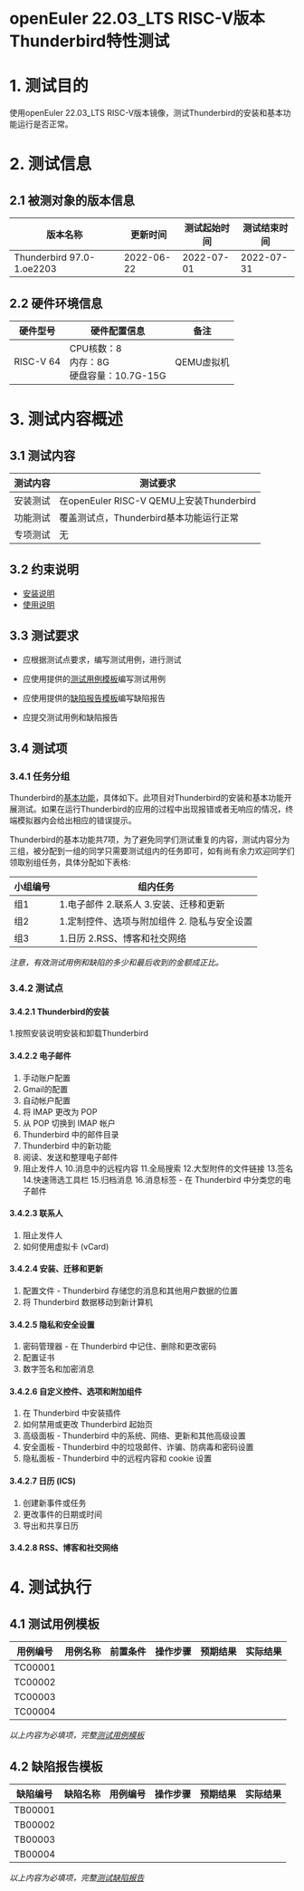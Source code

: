 # openEuler 22.03_LTS RISC-V版本Thunderbird特性测试

# 1. 测试目的

使用openEuler 22.03_LTS RISC-V版本镜像，测试Thunderbird的安装和基本功能运行是否正常。

# 2. 测试信息

## 2.1 被测对象的版本信息

| 版本名称     | 更新时间   | 测试起始时间 | 测试结束时间 |
| ------------ | ---------- | ------------ | ------------ |
| Thunderbird 97.0-1.oe2203 | 2022-06-22 | 2022-07-01              |  2022-07-31            |

## 2.2 硬件环境信息

| 硬件型号  | 硬件配置信息                            | 备注       |
| --------- | --------------------------------------- | ---------- |
| RISC-V 64 | CPU核数：8<br>内存：8G<br>硬盘容量：10.7G-15G | QEMU虚拟机 |

# 3. 测试内容概述

## 3.1   测试内容

| 测试内容 | 测试要求                             |
| -------- | ------------------------------------ |
| 安装测试 | 在openEuler RISC-V QEMU上安装Thunderbird |
| 功能测试 | 覆盖测试点，Thunderbird基本功能运行正常  |
| 专项测试 | 无                                   |

## 3.2   约束说明

- [安装说明](./)
- [使用说明](./Thunderbird_userguide.md)

## 3.3 测试要求

- 应根据测试点要求，编写测试用例，进行测试

- 应使用提供的[测试用例模板](./测试用例模板.xlsx)编写测试用例

- 应使用提供的[缺陷报告模板](./缺陷报告模板.xlsx)编写缺陷报告

- 应提交测试用例和缺陷报告

## 3.4   测试项

### 3.4.1 任务分组

Thunderbird的[基本功能](https://support.mozilla.org/en-US/products/thunderbird)，具体如下。此项目对Thunderbird的安装和基本功能开展测试。如果在运行Thunderbird的应用的过程中出现报错或者无响应的情况，终端模拟器内会给出相应的错误提示。

Thunderbird的基本功能共7项，为了避免同学们测试重复的内容，测试内容分为三组，被分配到一组的同学只需要测试组内的任务即可，如有尚有余力欢迎同学们领取别组任务，具体分配如下表格:

   | 小组编号 | 组内任务                 |
   | -------- | ------------------------ |
   | 组1      | 1.电子邮件 2.联系人 3.安装、迁移和更新            |
   | 组2      | 1.定制控件、选项与附加组件 2. 隐私与安全设置 |
   | 组3      | 1.日历 2.RSS、博客和社交网络      |

*注意，有效测试用例和缺陷的多少和最后收到的金额成正比。*

### 3.4.2 测试点

#### 3.4.2.1 Thunderbird的安装

1.按照安装说明安装和卸载Thunderbird

#### 3.4.2.2 电子邮件

1. 手动账户配置
2. Gmail的配置
3. 自动帐户配置
4. 将 IMAP 更改为 POP
5. 从 POP 切换到 IMAP 帐户
6. Thunderbird 中的邮件目录
7. Thunderbird 中的新功能
8. 阅读、发送和整理电子邮件
9. 阻止发件人
10.消息中的远程内容
11.全局搜索
12.大型附件的文件链接
13.签名
14.快速筛选工具栏
15.归档消息
16.消息标签 - 在 Thunderbird 中分类您的电子邮件

#### 3.4.2.3 联系人

1. 阻止发件人
2. 如何使用虚拟卡 (vCard)

#### 3.4.2.4 安装、迁移和更新

1. 配置文件 - Thunderbird 存储您的消息和其他用户数据的位置
2. 将 Thunderbird 数据移动到新计算机

#### 3.4.2.5 隐私和安全设置

1. 密码管理器 - 在 Thunderbird 中记住、删除和更改密码
2. 配置证书
3. 数字签名和加密消息

#### 3.4.2.6 自定义控件、选项和附加组件

1. 在 Thunderbird 中安装插件
2. 如何禁用或更改 Thunderbird 起始页
3. 高级面板 - Thunderbird 中的系统、网络、更新和其他高级设置
4. 安全面板 - Thunderbird 中的垃圾邮件、诈骗、防病毒和密码设置
5. 隐私面板 - Thunderbird 中的远程内容和 cookie 设置

#### 3.4.2.7 日历 (ICS)

1. 创建新事件或任务
2. 更改事件的日期或时间
3. 导出和共享日历

#### 3.4.2.8 RSS、博客和社交网络

# 4. 测试执行

## 4.1   测试用例模板

   | 用例编号 | 用例名称 | 前置条件 | 操作步骤 | 预期结果 | 实际结果 |
   | -------- | -------- | -------- | -------- | -------- | -------- |
   | TC00001  |          |          |          |          |          |
   | TC00002  |          |          |          |          |          |
   | TC00003  |          |          |          |          |          |
   | TC00004  |          |          |          |          |          |

*以上内容为必填项，完整[测试用例模板](./测试用例模板.xlsx)*

## 4.2   缺陷报告模板

   | 缺陷编号 | 缺陷名称 | 用例编号 | 操作步骤 | 预期结果 | 实际结果 |
   | -------- | -------- | -------- | -------- | -------- | -------- |
   | TB00001  |          |          |          |          |          |
   | TB00002  |          |          |          |          |          |
   | TB00003  |          |          |          |          |          |
   | TB00004  |          |          |          |          |          |

   *以上内容为必填项，完整[测试缺陷报告](./缺陷报告模板.xlsx)*

